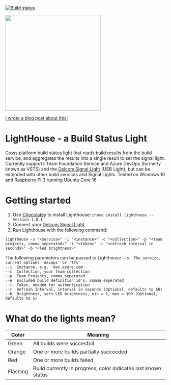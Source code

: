 [![Build status](https://ci.appveyor.com/api/projects/status/gxvow4bygb6rb70e?svg=true)](https://ci.appveyor.com/project/josdeweger/lighthouse)

<img src=https://www.delcomproducts.com/images/BeaconSRed.jpg width="300">

[I wrote a blog post about this!](https://www.josdeweger.nl/blog/lighthouse/)

# LightHouse - a Build Status Light
Cross platform build status light that reads build results from the build service, and aggregates the results into a single result to 
set the signal light. Currently supports Team Foundation Service and Azure DevOps (formerly known as VSTS) and the 
[Delcom Signal Light](https://www.delcomproducts.com/productdetails.asp?PartNumber=904007-B) (USB Light), but can be extended 
with other build services and Signal Lights.
Tested on Windows 10 and Raspberry Pi 3 running Ubuntu Core 16

# Getting started
1. Use [Chocolatey](https://chocolatey.org/) to install Lighthouse: `choco install lighthouse --version 1.0.1`
2. Connect your [Delcom Signal Light](https://www.delcomproducts.com/productdetails.asp?PartNumber=904007-B)
3. Run Lighthouse with the following command: 
```
lighthouse -s "<service>" -i "<instance>" -c "<collection>" -p "<team projects, comma seperated>" -t "<token>" -r "<refresh interval in seconds>" -b "<led brightness>"
```

The following parameters can be passed to Lighthouse
`--s  The service, current options 'devops' or 'tfs'`<br/>
`--i  Instance, e.g. 'dev.azure.com'`<br/>
`--c  Collection, your team collection`<br/>
`--p  Team Projects, comma seperated`<br/>
`--e  Excluded build definition id's, comma seperated`<br/>
`--t  Token, needed for authentication`<br/>
`--r  Refresh Interval, interval in seconds (Optional, defaults to 60)`<br/>
`--b  Brightness, sets LED brightness, min = 1, max = 100 (Optional, defaults to 5)`<br/>

# What do the lights mean?
| Color | Meaning |
|--|--|
| Green | All builds were succesfull
| Orange | One or more builds partially succeeded
| Red | One or more builds failed
| Flashing | Build currently in progress, color indicates last known status
